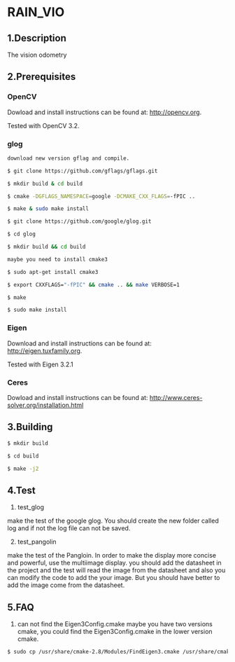 # RAIN_VIO

## 1.Description
The vision odometry

## 2.Prerequisites

### OpenCV
Dowload and install instructions can be found at: http://opencv.org.

Tested with OpenCV 3.2.

### glog
```sh
download new version gflag and compile.

$ git clone https://github.com/gflags/gflags.git

$ mkdir build & cd build

$ cmake -DGFLAGS_NAMESPACE=google -DCMAKE_CXX_FLAGS=-fPIC ..

$ make & sudo make install

$ git clone https://github.com/google/glog.git

$ cd glog

$ mkdir build && cd build

maybe you need to install cmake3

$ sudo apt-get install cmake3

$ export CXXFLAGS="-fPIC" && cmake .. && make VERBOSE=1

$ make

$ sudo make install
```
### Eigen
 Download and install instructions can be found at: http://eigen.tuxfamily.org.

 Tested with Eigen 3.2.1

### Ceres
Dowload and install instructions can be found at: http://www.ceres-solver.org/installation.html

## 3.Building
```sh
$ mkdir build

$ cd build

$ make -j2
```

## 4.Test
1. test_glog

make the test of the google glog. You should create the new folder called log and if not the log file can
not be saved.

2. test_pangolin

make the test of the Pangloin. In order to make the display more concise and powerful, use the multiimage display.
you should add the datasheet in the project and the test will read the image from the datasheet and also you can modify
the code to add the your image. But you should have better to add the image come from the datasheet.

## 5.FAQ

1. can not find the Eigen3Config.cmake
maybe you have two versions cmake, you could find the Eigen3Config.cmake in the lower version cmake.

```sh
$ sudo cp /usr/share/cmake-2.8/Modules/FindEigen3.cmake /usr/share/cmake-3.2/Modules/
```